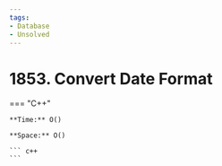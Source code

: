 ```yaml
---
tags:
- Database
- Unsolved
---
```



# 1853. Convert Date Format

=== "C++"

    **Time:** O()

    **Space:** O()

    ``` c++
    ```
